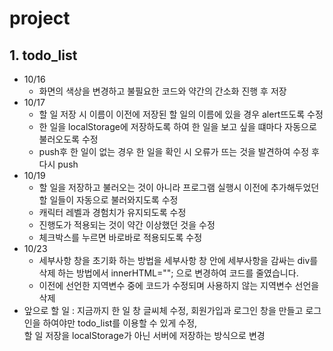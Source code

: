 # project
## **1. todo_list**
  * 10/16
    * 화면의 색상을 변경하고 불필요한 코드와 약간의 간소화 진행 후 저장
  * 10/17
    * 할 일 저장 시 이름이 이전에 저장된 할 일의 이름에 있을 경우 alert뜨도록 수정<br>
    * 한 일을 localStorage에 저장하도록 하여 한 일을 보고 싶을 떄마다 자동으로 불러오도록 수정<br>
    * push후 한 일이 없는 경우 한 일을 확인 시 오류가 뜨는 것을 발견하여 수정 후 다시 push
  * 10/19
    * 할 일을 저장하고 불러오는 것이 아니라 프로그램 실행시 이전에 추가해두었던 할 일들이 자동으로 불러와지도록 수정
    * 캐릭터 레벨과 경험치가 유지되도록 수정
    * 진행도가 적용되는 것이 약간 이상했던 것을 수정
    * 체크박스를 누르면 바로바로 적용되도록 수정
  * 10/23
    * 세부사항 창을 초기화 하는 방법을 세부사항 창 안에 세부사항을 감싸는 div를 삭제 하는 방법에서 innerHTML=""; 으로 변경하여 코드를 줄였습니다.
    * 이전에 선언한 지역변수 중에 코드가 수정되며 사용하지 않는 지역변수 선언을 삭제
  * 앞으로 할 일 : 지금까지 한 일 창 글씨체 수정, 회원가입과 로그인 창을 만들고 로그인을 하여야만 todo_list를 이용할 수 있게 수정,<br> 할 일 저장을 localStorage가 아닌 서버에 저장하는 방식으로 변경
